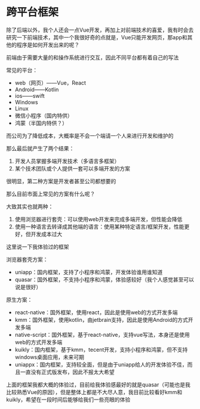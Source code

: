 # 跨平台框架

除了后端以外，我个人还会一点Vue开发，再加上对前端技术的喜爱，我有时会去研究一下前端技术，其中一个我很好奇的点就是，Vue只能开发网页，那app和其他的程序是如何开发出来的呢？

前端由于需要大量的和操作系统进行交互，因此不同平台都有着自己的写法

常见的平台：
- web（网页）——Vue，React
- Android——Kotlin
- ios——swift
- Windows
- Linux
- 微信小程序（国内特供）
- 鸿蒙（半国内特供？）

而公司为了降低成本，大概率是不会一个端请一个人来进行开发和维护的

那么最后就产生了两个结果：
1. 开发人员掌握多端开发技术（多语言多框架）
2. 某个技术团队或个人提供一套可以多端开发的方案

很明显，第二种方案是开发者甚至公司都想要的

那么目前市面上常见的方案有什么呢？

大致其实也就两种：
1. 使用浏览器进行套壳：可以使用web开发来完成多端开发，但性能会降低
2. 使用一种语言去转译成其他端的语言：使用某种特定语言/框架开发，性能更好，但开发成本过大

这里说一下我体验过的框架

浏览器套壳方案：
- uniapp：国内框架，支持了小程序和鸿蒙，开发体验谁用谁知道
- quasar：国外框架，不支持小程序和鸿蒙，体验感较好（我个人感觉甚至可以说是很好）

原生方案：
- react-native：国外框架，使用react，因此是使用web的方式开发多端
- kmm：国外框架，使用kotlin，由jetbrain支持，因此是使用Android的方式开发多端
- native-script：国外框架，基于react-native，支持vue写法，本身还是使用web的方式开发多端
- kuikly：国内框架，基于kmm，tecent开发，支持小程序和鸿蒙，但不支持windows桌面应用，未来可期
- uniappx：国内框架，支持较全面，但是由于uniapp给人的开发体验不佳，而且一直没有正式版发布，因此不报太大希望


上面的框架我都大概的体验过，目前给我体验感最好的就是quasar（可能也是我比较熟悉Vue的原因），但是整体上都是不大尽人意，我目前比较看好kmm和kuikly，希望在一段时间后能够给我们一些亮眼的体验

